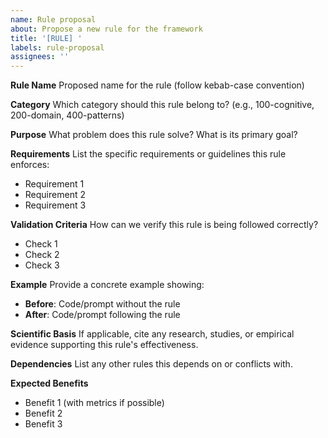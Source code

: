 ```yaml
---
name: Rule proposal
about: Propose a new rule for the framework
title: '[RULE] '
labels: rule-proposal
assignees: ''
---
```


**Rule Name**
Proposed name for the rule (follow kebab-case convention)

**Category**
Which category should this rule belong to? (e.g., 100-cognitive, 200-domain, 400-patterns)

**Purpose**
What problem does this rule solve? What is its primary goal?

**Requirements**
List the specific requirements or guidelines this rule enforces:
- Requirement 1
- Requirement 2
- Requirement 3

**Validation Criteria**
How can we verify this rule is being followed correctly?
- Check 1
- Check 2
- Check 3

**Example**
Provide a concrete example showing:
- **Before**: Code/prompt without the rule
- **After**: Code/prompt following the rule

**Scientific Basis**
If applicable, cite any research, studies, or empirical evidence supporting this rule's effectiveness.

**Dependencies**
List any other rules this depends on or conflicts with.

**Expected Benefits**
- Benefit 1 (with metrics if possible)
- Benefit 2
- Benefit 3